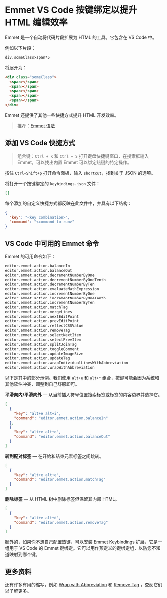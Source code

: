 # Emmet VS Code 按键绑定以提升 HTML 编辑效率

Emmet 是一个自动将代码片段扩展为 HTML 的工具。它包含在 VS Code 中。

例如以下片段：

```txt
div.someClass>span*5
```

将展开为：

```html
<div class="someClass">
  <span></span>
  <span></span>
  <span></span>
  <span></span>
  <span></span>
</div>
```

Emmet 还提供了其他一些快捷方式提升 HTML 开发效率。

> 推荐：[Emmet 语法](https://github.com/lio-zero/blog/blob/master/HTML/Emmet%20%E8%AF%AD%E6%B3%95.md)

## 添加 VS Code 快捷方式

> 组合键：`Ctrl + K` 和 `Ctrl + S` 打开键盘快捷键窗口，在搜索框输入 Emmet，可以找出内置 Emmet 可以绑定热键的特定操作。

按住 `Ctrl+Shift+p` 打开命令面板，输入 `shortcut`，找到关于 JSON 的选项。

将打开一个按键绑定的 `keybindings.json` 文件：

```json
[]
```

每个添加的自定义快捷方式都反映在此文件中，并具有以下结构：

```json
{
  "key": "<key combination>",
  "command": "<command to run>"
}
```

## VS Code 中可用的 Emmet 命令

Emmet 的可用命令如下：

```txt
editor.emmet.action.balanceIn
editor.emmet.action.balanceOut
editor.emmet.action.decrementNumberByOne
editor.emmet.action.decrementNumberByOneTenth
editor.emmet.action.decrementNumberByTen
editor.emmet.action.evaluateMathExpression
editor.emmet.action.incrementNumberByOne
editor.emmet.action.incrementNumberByOneTenth
editor.emmet.action.incrementNumberByTen
editor.emmet.action.matchTag
editor.emmet.action.mergeLines
editor.emmet.action.nextEditPoint
editor.emmet.action.prevEditPoint
editor.emmet.action.reflectCSSValue
editor.emmet.action.removeTag
editor.emmet.action.selectNextItem
editor.emmet.action.selectPrevItem
editor.emmet.action.splitJoinTag
editor.emmet.action.toggleComment
editor.emmet.action.updateImageSize
editor.emmet.action.updateTag
editor.emmet.action.wrapIndividualLinesWithAbbreviation
editor.emmet.action.wrapWithAbbreviation
```

以下是其中的部分示例。我们使用 `alt+e` 和 `alt+*` 组合，按键可能会因为系统和其他软件冲突，调整到自己舒服即可。

**平滑向内/平滑向外** — 从当前插入符号位置搜索标签或标签的内容边界并选择它。

```json
[
  {
    "key": "alt+e alt+i",
    "command": "editor.emmet.action.balanceIn"
  },
  {
    "key": "alt+e alt+o",
    "command": "editor.emmet.action.balanceOut"
  }
]
```

**转到配对标签** — 在开始和结束元素标签之间跳转。

```json
[
  {
    "key": "alt+e alt+e",
    "command": "editor.emmet.action.matchTag"
  }
]
```

**删除标签** — 从 HTML 树中删除标签但保留其内部 HTML。

```json
[
  {
    "key": "alt+e alt+d",
    "command": "editor.emmet.action.removeTag"
  }
]
```

额外的，如果你不想自己配置热键，可以安装 [Emmet Keybindings](https://marketplace.visualstudio.com/items?itemName=agutierrezr.emmet-keybindings) 扩展，它是一组用于 VS Code 的 Emmet 键绑定。它可以用作预定义的键绑定组，以防您不知道映射到哪个键。

## 更多资料

还有许多有用的缩写，例如 [Wrap with Abbreviation](https://docs.emmet.io/actions/wrap-with-abbreviation/) 和 [Remove Tag](https://docs.emmet.io/actions/remove-tag/) ，查阅它们以了解更多。
